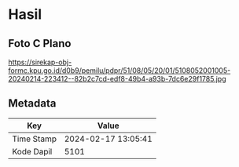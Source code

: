 # Hasil

## Foto C Plano

https://sirekap-obj-formc.kpu.go.id/d0b9/pemilu/pdpr/51/08/05/20/01/5108052001005-20240214-223412--82b2c7cd-edf8-49b4-a93b-7dc6e29f1785.jpg


## Metadata

| Key        | Value               |
| ---------- | ------------------- |
| Time Stamp | 2024-02-17 13:05:41 |
| Kode Dapil | 5101                |



